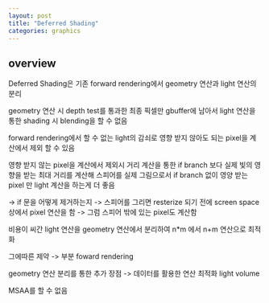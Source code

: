 ```yaml
---
layout: post
title: "Deferred Shading"
categories: graphics
---
```


## overview

Deferred Shading은 기존 forward rendering에서 geometry 연산과 light 연산의 분리

geometry 연산 시 depth test를 통과한 최종 픽셀만 gbuffer에 남아서 light 연산을 통한 shading 시 blending을 할 수 없음
             
forward rendering에서 할 수 없는 light의 감쇠로 영향 받지 않아도 되는 pixel을 계산에서 제외 할 수 있음

영향 받지 않는 pixel을 계산에서 제외시 거리 계산을 통한 if branch 보다 실제 빛의 영향을 받는 최대 거리를 계산해 스피어를 실제 그림으로서 if branch 없이 영양 받는 pixel 만 light 계산을 하는게 더 좋음

-> if 문을 어떻게 제거하는지
-> 스피어를 그리면 resterize 되기 전에 screen space상에서 pixel 연산을 함 
-> 그럼 스피어 밖에 있는 pixel도 계산함


비용이 씨간 light 연산을 geometry 연산에서 분리하여 n*m 에서 n+m 연산으로 최적화

그에따른 제약 -> 부분 foward rendering

geometry 연산 분리를 통한 추가 장점 -> 데이터를 활용한 연산 최적화
light volume

MSAA를 할 수 없음

